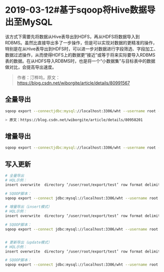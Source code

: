 # 2019-03-12#基于sqoop将Hive数据导出至MySQL

该方式下需要先将数据从Hive表导出到HDFS，再从HDFS将数据导入到RDBMS。虽然比直接导出多了一步操作，但是可以实现对数据的更精准的操作，特别是在从Hive表导出到HDFS时，可以进一步对数据进行字段筛选、字段加工、数据过滤操作，从而使得HDFS上的数据更“接近”或等于将来实际要导入RDBMS表的数据。在从HDFS导入RDBMS时，也是将一个“小数据集”与目标表中的数据做对比，会提高导出速度。
![]()
> 作者：汀桦坞，原文：https://blog.csdn.net/wiborgite/article/details/80991567


## 全量导出

```sh
sqoop export --connectjdbc:mysql://localhost:3306/wht --username root --password cloudera --table wht_test2 --fields-terminated-by ',' --export-dir /user/hive/warehouse/wht_test1

> 原文：https://blog.csdn.net/wiborgite/article/details/80958201

```

## 增量导出

```sh
sqoop export --connectjdbc:mysql://localhost:3306/wht --username root --password cloudera --tablewht_test2 --fields-terminated-by ',' --update-key c_id --export-dir /user/hive/warehouse/wht_test1
```

## 写入更新
```sh
# 全量导出
# HQL示例：
insert overwrite  directory ‘/user/root/export/test’ row format delimited fields terminated by ‘,’ STORED AS textfile select F1,F2,F3 from <sourceHiveTable>;

# SQOOP脚本：
sqoop export --connect jdbc:mysql://localhost:3306/wht --username root --password cloudera --table <targetTable> --fields-terminated-by ','  --columns F1,F2,F3 --export-dir /user/root/export/test

# 增量导出（insert模式）
# HQL示例：
insert overwrite  directory ‘/user/root/export/test’ row format delimited fields terminated by ‘,’ STORED AS textfile select F1,F2,F3 from <sourceHiveTable> where <condition>;

# SQOOP脚本：
sqoop export --connect jdbc:mysql://localhost:3306/wht --username root --password cloudera --table <targetTable> --fields-terminated-by ‘,’  --columns F1,F2,F3 --update-key F4 --update-mode  allowinsert --export-dir /user/root/export/test


# 更新导出（update模式）
# HQL示例：
insert overwrite  directory ‘/user/root/export/test’ row format delimited fields terminated by ‘,’ STORED AS textfile select F1,F2,F3 from <sourceHiveTable> where <condition>;

# SQOOP脚本：
sqoop export --connect jdbc:mysql://localhost:3306/wht --username root --password cloudera --table <targetTable> --fields-terminated-by ‘,’  --columns F1,F2,F3 --update-key F4 --update-mode  updateonly --export-dir /user/root/export/test
```